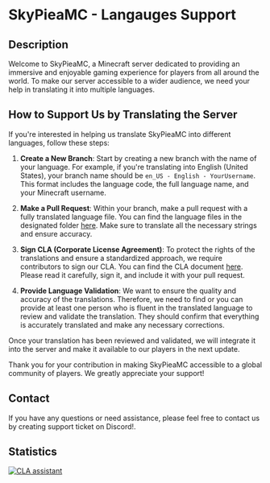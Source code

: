 # SkyPieaMC - Langauges Support

## Description

Welcome to SkyPieaMC, a Minecraft server dedicated to providing an immersive and enjoyable gaming experience for players from all around the world. To make our server accessible to a wider audience, we need your help in translating it into multiple languages.

## How to Support Us by Translating the Server

If you're interested in helping us translate SkyPieaMC into different languages, follow these steps:

1. **Create a New Branch**: Start by creating a new branch with the name of your language. For example, if you're translating into English (United States), your branch name should be `en_US - English - YourUsername`. This format includes the language code, the full language name, and your Minecraft username.

2. **Make a Pull Request**: Within your branch, make a pull request with a fully translated language file. You can find the language files in the designated folder [here](/languages). Make sure to translate all the necessary strings and ensure accuracy.

3. **Sign CLA (Corporate License Agreement)**: To protect the rights of the translations and ensure a standardized approach, we require contributors to sign our CLA. You can find the CLA document [here](/CLA.md). Please read it carefully, sign it, and include it with your pull request.

4. **Provide Language Validation**: We want to ensure the quality and accuracy of the translations. Therefore, we need to find or you can provide at least one person who is fluent in the translated language to review and validate the translation. They should confirm that everything is accurately translated and make any necessary corrections.

Once your translation has been reviewed and validated, we will integrate it into the server and make it available to our players in the next update.

Thank you for your contribution in making SkyPieaMC accessible to a global community of players. We greatly appreciate your support!

## Contact

If you have any questions or need assistance, please feel free to contact us by creating support ticket on Discord!.

## Statistics

[![CLA assistant](https://cla-assistant.io/readme/badge/SkyPieaMC/ServerSupportedLanguages)](https://cla-assistant.io/SkyPieaMC/ServerSupportedLanguages)
